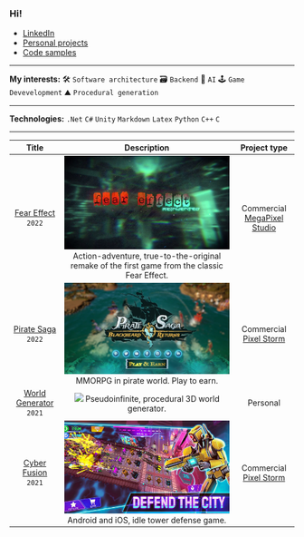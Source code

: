 ### Hi!

 * [LinkedIn](https://www.linkedin.com/in/micha%C5%82-wi%C4%99cek-8286b1206/)
 * [Personal projects](https://github.com/stars/wiecek1873/lists/personal-unity-projects)
 * [Code samples](https://github.com/stars/wiecek1873/lists/code-samples)
 
___
**My interests:**
🛠 `Software architecture`
🗃 `Backend`
🤖 `AI`
🕹 `Game Devevelopment`
⛰ `Procedural generation`

___
**Technologies:**
`.Net` `C#` `Unity` `Markdown` `Latex` `Python` `C++` `C`
  
___
| **Title**               | Description                                     | Project type           |
| :----------------------:        | :---------------------------------------------------: | :----------------: |
| [Fear Effect] `2022`            | ![](FearEffectReinvented.jpg) Action-adventure, true-to-the-original remake of the first game from the classic Fear Effect.| Commercial [MegaPixel Studio]|
| [Pirate Saga] `2022`            | ![](PirateSaga.png) MMORPG in pirate world. Play to earn.  | Commercial [Pixel Storm] |
| [World Generator] `2021`        | ![](https://github.com/wiecek1873/WorldGenerator/blob/main/Docs/MainImage.png) Pseudoinfinite, procedural 3D world generator. | Personal|
| [Cyber Fusion] `2021`           |![](CyberFusion.png) Android and iOS, idle tower defense game. | Commercial [Pixel Storm] |

[Pixel Storm]: https://pixelstorm.pl/
[Cyber Fusion]: https://play.google.com/store/apps/details?id=com.PixelStorm.CyberPolice2&hl=pl&gl=US
[World Generator]: https://github.com/wiecek1873/WorldGenerator
[Pirate Saga]: https://www.youtube.com/watch?v=K12RCeAFSE4&ab_channel=bkazmierczakful
[Fear Effect]: https://www.youtube.com/watch?v=tkxIJuzBH1Y&ab_channel=ForeverEntertainment

[MegaPixel Studio]: https://megapixel-studio.com/
